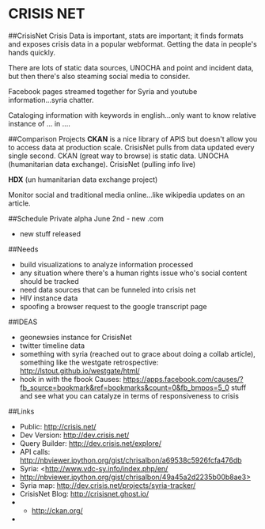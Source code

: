 CRISIS NET
===========
##CrisisNet
Crisis Data is important, stats are important; it finds formats and exposes crisis data in a popular webformat. Getting the data in people's hands quickly. 

There are lots of static data sources, UNOCHA and point and incident data, but then there's also steaming social media to consider.

Facebook pages streamed together for Syria and youtube information...syria chatter.

Cataloging information with keywords in english...only want to know relative instance of ... in ....

##Comparison Projects
**CKAN** is a nice library of APIS but doesn't allow you to access data at production scale. CrisisNet pulls from data updated every single second. CKAN (great way to browse) is static data. UNOCHA (humanitarian data exchange). CrisisNet (pulling info live)

**HDX** (un humanitarian data exchange project)

Monitor social and traditional media online...like wikipedia updates on an article.

##Schedule
Private alpha
June 2nd - new .com
- new stuff released

##Needs
* build visualizations to analyze information processed
* any situation where there's a human rights issue who's social content should be tracked 
* need data sources that can be funneled into crisis net
* HIV instance data
* spoofing a browser request to the google transcript page

##IDEAS
* geonewsies instance for CrisisNet
* twitter timeline data
* something with syria (reached out to grace about doing a collab article), something like the westgate retrospective: <http://lstout.github.io/westgate/html/>
* hook in with the fbook Causes: https://apps.facebook.com/causes/?fb_source=bookmark&ref=bookmarks&count=0&fb_bmpos=5_0 stuff and see what you can catalyze in terms of responsiveness to crisis 

##Links
* Public: <http://crisis.net/>
* Dev Version: <http://dev.crisis.net/>
* Query Builder: <http://dev.crisis.net/explore/>
* API calls: <http://nbviewer.ipython.org/gist/chrisalbon/a69538c5926fcfa476db>
* Syria: <http://www.vdc-sy.info/index.php/en/
* http://nbviewer.ipython.org/gist/chrisalbon/49a45a2d2235b00b8ae3>
* Syria map: <http://dev.crisis.net/projects/syria-tracker/>
* CrisisNet Blog: <http://crisisnet.ghost.io/>
* * http://ckan.org/
* 
